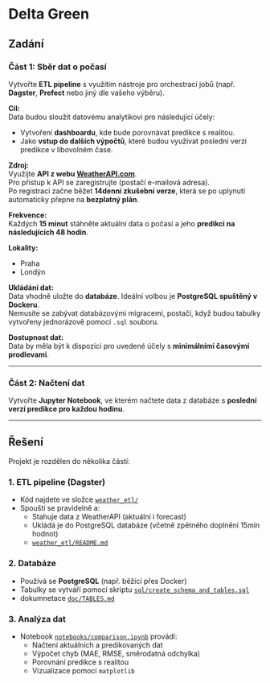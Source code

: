 # Delta Green

## Zadání

### Část 1: Sběr dat o počasí

Vytvořte **ETL pipeline** s využitím nástroje pro orchestraci jobů (např. **Dagster**, **Prefect** nebo jiný dle vašeho výběru).

**Cíl:**  
Data budou sloužit datovému analytikovi pro následující účely:
- Vytvoření **dashboardu**, kde bude porovnávat predikce s realitou.
- Jako **vstup do dalších výpočtů**, které budou využívat poslední verzi predikce v libovolném čase.

**Zdroj:**  
Využijte **API z webu [WeatherAPI.com](https://www.weatherapi.com/)**.  
Pro přístup k API se zaregistrujte (postačí e-mailová adresa).  
Po registraci začne běžet **14denní zkušební verze**, která se po uplynutí automaticky přepne na **bezplatný plán**.

**Frekvence:**  
Každých **15 minut** stáhněte aktuální data o počasí a jeho **predikci na následujících 48 hodin**.

**Lokality:**  
- Praha  
- Londýn

**Ukládání dat:**  
Data vhodně uložte do **databáze**. Ideální volbou je **PostgreSQL spuštěný v Dockeru**.  
Nemusíte se zabývat databázovými migracemi, postačí, když budou tabulky vytvořeny jednorázově pomocí `.sql` souboru.

**Dostupnost dat:**  
Data by měla být k dispozici pro uvedené účely s **minimálními časovými prodlevami**.

---

### Část 2: Načtení dat

Vytvořte **Jupyter Notebook**, ve kterém načtete data z databáze s **poslední verzí predikce pro každou hodinu**.

---

## Řešení

Projekt je rozdělen do několika částí:

### 1. ETL pipeline (Dagster)

- Kód najdete ve složce [`weather_etl/`](./weather_etl)
- Spouští se pravidelně a:
  - Stahuje data z WeatherAPI (aktuální i forecast)
  - Ukládá je do PostgreSQL databáze (včetně zpětného doplnění 15min hodnot)
  -  [`weather_etl/README.md`](./weather_etl/README.md)

### 2. Databáze

- Používá se **PostgreSQL** (např. běžící přes Docker)
- Tabulky se vytváří pomocí skriptu [`sql/create_schema_and_tables.sql`](./weather_etl/sql/create_schema_and_tables.sql)
- dokumnetace [`doc/TABLES.md`](./doc/TABLES.md)

###  3. Analýza dat

- Notebook [`notebooks/comparison.ipynb`](./notebooks/comparison.ipynb) provádí:
  - Načtení aktuálních a predikovaných dat
  - Výpočet chyb (MAE, RMSE, směrodatná odchylka)
  - Porovnání predikce s realitou
  - Vizualizace pomocí `matplotlib` 




